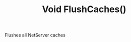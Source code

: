 ﻿---
uid: crmscript_ref_NSDiagnosticsAgent_FlushCaches
title: Void FlushCaches()
intellisense: NSDiagnosticsAgent.FlushCaches
keywords: NSDiagnosticsAgent, FlushCaches
so.topic: reference
---

Flushes all NetServer caches

